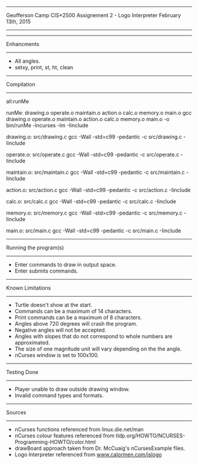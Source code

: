 *******************************************************
Geofferson Camp 
CIS*2500		   Assignement 2 - Logo Interpreter
February 13th, 2015
*******************************************************

************
Enhancments
************

- All angles.
- setxy, print, st, ht, clean


************
Compilation
************

all:runMe

runMe: drawing.o operate.o maintain.o action.o calc.o memory.o main.o
        gcc drawing.o operate.o maintain.o action.o calc.o memory.o main.o -o bin/runMe -lncurses -lm -Iinclude

drawing.o: src/drawing.c
        gcc -Wall -std=c99 -pedantic -c src/drawing.c -Iinclude

operate.o: src/operate.c
        gcc -Wall -std=c99 -pedantic -c src/operate.c -Iinclude

maintain.o: src/maintain.c
        gcc -Wall -std=c99 -pedantic -c src/maintain.c -Iinclude

action.o: src/action.c
        gcc -Wall -std=c99 -pedantic -c src/action.c -Iinclude

calc.o: src/calc.c
        gcc -Wall -std=c99 -pedantic -c src/calc.c -Iinclude

memory.o: src/memory.c
        gcc -Wall -std=c99 -pedantic -c src/memory.c -Iinclude

main.o: src/main.c
        gcc -Wall -std=c99 -pedantic -c src/main.c -Iinclude


***********************
Running the program(s)
***********************

- Enter commands to draw in output space.
- Enter submits commands.

*****************
Known Limitations
*****************

- Turtle doesn't show at the start.
- Commands can be a maximum of 14 characters.
- Print commands can be a maximum of 8 characters.
- Angles above 720 degrees will crash the program.
- Negative angles will not be accepted.
- Angles with slopes that do not correspond to whole numbers are approximated.
- The size of one magnitude unit will vary depending on the the angle.
- nCurses window is set to 100x100.

*****************
Testing Done
*****************

- Player unable to draw outside drawing window.
- Invalid command types and formats.

*****************
Sources
*****************

- nCurses functions referenced from linux.die.net/man
- nCurses colour features referenced from tldp.org/HOWTO/NCURSES-Programming-HOWTO/color.html
- drawBoard approach taken from Dr. McCuaig's nCursesExample files.
- Logo Interpreter referenced from www.calormen.com/jslogo

